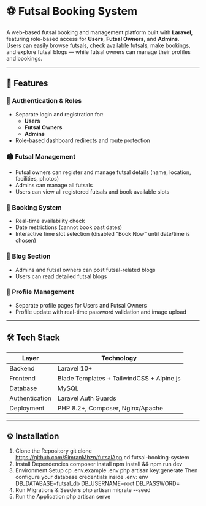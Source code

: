 # ⚽ Futsal Booking System

A web-based futsal booking and management platform built with **Laravel**, featuring role-based access for **Users**, **Futsal Owners**, and **Admins**.  
Users can easily browse futsals, check available futsals, make bookings, and explore futsal blogs — while futsal owners can manage their profiles and bookings.

---

## 🚀 Features

### 👥 Authentication & Roles
- Separate login and registration for:
  - **Users**
  - **Futsal Owners**
  - **Admins**
- Role-based dashboard redirects and route protection

### 🏟️ Futsal Management
- Futsal owners can register and manage futsal details (name, location, facilities, photos)
- Admins can manage all futsals
- Users can view all registered futsals and book available slots

### 📅 Booking System
- Real-time availability check
- Date restrictions (cannot book past dates)
- Interactive time slot selection (disabled “Book Now” until date/time is chosen)

### 📰 Blog Section
- Admins and futsal owners can post futsal-related blogs
- Users can read detailed futsal blogs

### 👤 Profile Management
- Separate profile pages for Users and Futsal Owners
- Profile update with real-time password validation and image upload

---

## 🛠️ Tech Stack

| Layer | Technology |
|-------|-------------|
| Backend | Laravel 10+ |
| Frontend | Blade Templates + TailwindCSS + Alpine.js |
| Database | MySQL |
| Authentication | Laravel Auth Guards |
| Deployment | PHP 8.2+, Composer, Nginx/Apache |

---

## ⚙️ Installation

1. Clone the Repository
git clone https://github.com/SimranMhzn/futsalApp
cd futsal-booking-system
2. Install Dependencies
composer install
npm install && npm run dev
3. Environment Setup
cp .env.example .env
php artisan key:generate
Then configure your database credentials inside .env:
env
DB_DATABASE=futsal_db
DB_USERNAME=root
DB_PASSWORD=
4. Run Migrations & Seeders
php artisan migrate --seed
5. Run the Application
php artisan serve
